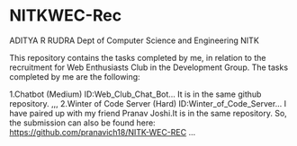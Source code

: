 # NITKWEC-Rec

ADITYA R RUDRA
Dept of Computer Science and Engineering
NITK
 
 
This repository contains the tasks completed by me, in relation to the recruitment for Web Enthusiasts Club in the Development Group.
The tasks completed by me are the following:  

1.Chatbot (Medium) ID:Web_Club_Chat_Bot...
  It is in the same github repository.
  ,,,
2.Winter of Code Server (Hard) ID:Winter_of_Code_Server...
  I have paired up with my friend Pranav Joshi.It is in the same repository.
  So, the submission can also be found here: https://github.com/pranavich18/NITK-WEC-REC
 ...
